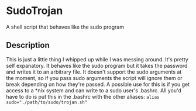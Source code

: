 # SudoTrojan
A shell script that behaves like the sudo program

## Description
This is just a little thing I whipped up while I was messing around. It's pretty self expanatory. It behaves like the sudo program 
but it takes the password and writes it to an arbitrary file. It doesn't support the sudo arguments at the moment, so if you pass
sudo arguments the script will ignore them or break depending on how they're passed. A possible use for this is if you get access 
to a *nix system and can write to a sudo user's .bashrc. All you'd have to do is put this in the .bashrc with the other aliases: 
`alias sudo="./path/to/sudo/trojan.sh"`
